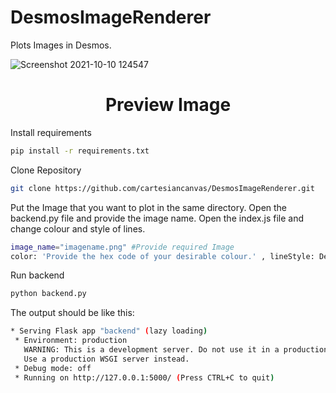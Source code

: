 # DesmosImageRenderer
Plots Images in Desmos.

![Screenshot 2021-10-10 124547](https://user-images.githubusercontent.com/83541306/136709336-70d703d5-a45d-4767-ac6e-389169cfb6c6.png)
<h1 align="center">Preview Image </h1>


Install requirements
```sh
pip install -r requirements.txt
```
Clone Repository
```sh
git clone https://github.com/cartesiancanvas/DesmosImageRenderer.git
```
Put the Image that you want to plot in the same directory.
Open the backend.py file and provide the image name.
Open the index.js file and change colour and style of lines.
```sh
image_name="imagename.png" #Provide required Image
color: 'Provide the hex code of your desirable colour.' , lineStyle: Desmos.Styles.SOLID/DASHED/DOTTED 
```
Run backend
```sh
python backend.py
```
The output should be like this:
```sh
* Serving Flask app "backend" (lazy loading)
 * Environment: production
   WARNING: This is a development server. Do not use it in a production deployment.
   Use a production WSGI server instead.
 * Debug mode: off
 * Running on http://127.0.0.1:5000/ (Press CTRL+C to quit)

```




